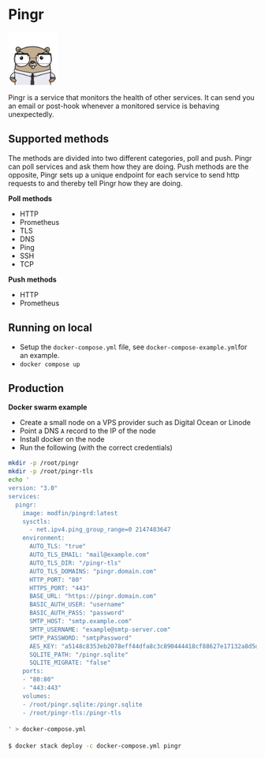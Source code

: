 # Pingr
<img src="ui/assets/gopher.png" alt="pingr gopher" width="100"/>

Pingr is a service that monitors the health of other services. It can send you an email or post-hook whenever a monitored service is behaving unexpectedly. 

## Supported methods

The methods are divided into two different categories, poll and push. Pingr can poll services and ask them how they are doing.
Push methods are the opposite, Pingr sets up a unique endpoint for each service to send http requests to and thereby tell Pingr how they are doing.

**Poll methods**
+ HTTP
+ Prometheus
+ TLS
+ DNS
+ Ping
+ SSH
+ TCP

**Push methods**
+ HTTP
+ Prometheus

## Running on local
* Setup the `docker-compose.yml` file, see `docker-compose-example.yml`for an example.
* `docker compose up`

## Production
**Docker swarm example**

* Create a small node on a VPS provider such as Digital Ocean or Linode 
* Point a DNS `A` record to the IP of the node
* Install docker on the node
* Run the following (with the correct credentials)

```bash 
mkdir -p /root/pingr
mkdir -p /root/pingr-tls
echo '
version: "3.0"
services:
  pingr:
    image: modfin/pingrd:latest
    sysctls:
      - net.ipv4.ping_group_range=0 2147483647
    environment:
      AUTO_TLS: "true"
      AUTO_TLS_EMAIL: "mail@example.com"
      AUTO_TLS_DIR: "/pingr-tls"
      AUTO_TLS_DOMAINS: "pingr.domain.com"
      HTTP_PORT: "80"
      HTTPS_PORT: "443"
      BASE_URL: "https://pingr.domain.com"
      BASIC_AUTH_USER: "username"
      BASIC_AUTH_PASS: "password"
      SMTP_HOST: "smtp.example.com"
      SMTP_USERNAME: "example@smtp-server.com"
      SMTP_PASSWORD: "smtpPassword"
      AES_KEY: "a5148c8353eb2078eff44dfa8c3c890444418cf88627e17132a8d5d44335788a" ## Generate using 'openssl rand -hex 32'
      SQLITE_PATH: "/pingr.sqlite"
      SQLITE_MIGRATE: "false"
    ports:
    - "80:80"
    - "443:443"
    volumes:
    - /root/pingr.sqlite:/pingr.sqlite
    - /root/pingr-tls:/pingr-tls

' > docker-compose.yml

$ docker stack deploy -c docker-compose.yml pingr

```


